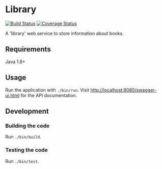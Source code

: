 # Library

[![Build Status](https://travis-ci.org/bartfeenstra/library-java.svg?branch=master)](https://travis-ci.org/bartfeenstra/library-java) [![Coverage Status](https://coveralls.io/repos/github/bartfeenstra/library-java/badge.svg)](https://coveralls.io/github/bartfeenstra/library-java)

A 'library' web service to store information about books.

## Requirements
Java 1.8+

## Usage
Run the application with `./bin/run`. Visit
[http://localhost:8080/swagger-ui.html](http://localhost:8080/swagger-ui.html) for the API documentation.

## Development

### Building the code
Run `./bin/build`.

### Testing the code
Run `./bin/test`.
